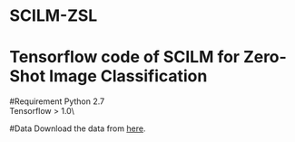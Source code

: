 # SCILM-ZSL

# Tensorflow code of SCILM for Zero-Shot Image Classification

#Requirement
Python 2.7\
Tensorflow > 1.0\

#Data
Download the data from [here](https://drive.google.com/open?id=1iExbrVdSFjm9UlSj_53kmlFkh1ZCf7Kj).

